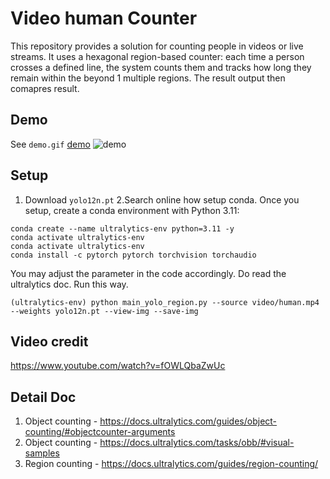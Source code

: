 
 
# Video human Counter  
 
This repository provides a solution for counting people in videos or live streams. It uses a hexagonal region-based counter: each time a person crosses a defined line, the system counts them and tracks how long they remain within the beyond 1 multiple regions. The result output then comapres result.


## Demo  
See `demo.gif`
[demo](demo.gif)
![demo](demo.gif)



## Setup 
1. Download `yolo12n.pt`
2.Search online how setup conda. 
Once you setup, create a conda environment with Python 3.11:
```
conda create --name ultralytics-env python=3.11 -y
conda activate ultralytics-env
conda activate ultralytics-env
conda install -c pytorch pytorch torchvision torchaudio

```

You may adjust the parameter in the code accordingly. Do read the ultralytics doc.
Run this way.
 


```
(ultralytics-env) python main_yolo_region.py --source video/human.mp4 --weights yolo12n.pt --view-img --save-img
```
 

## Video credit 
https://www.youtube.com/watch?v=fOWLQbaZwUc

## Detail Doc   
1. Object counting - https://docs.ultralytics.com/guides/object-counting/#objectcounter-arguments
2. Object counting - https://docs.ultralytics.com/tasks/obb/#visual-samples
3. Region counting - https://docs.ultralytics.com/guides/region-counting/